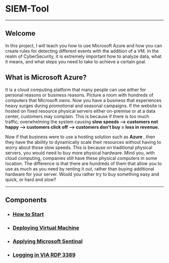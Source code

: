 # SIEM-Tool
<hr>

## Welcome 
<p>
  In this project, I will teach you how to use Microsoft Azure and how you can create rules for detecting different events with the addition of a VM. In the realm of CyberSecurity, it is extremely important how to analyze data, what it means, and what steps you need to take to achieve a certain goal. 
</p>

## What is Microsoft Azure? 
<p>
  It is a cloud computing platform that many people can use either for personal reasons or business reasons. Picture a room with hundreds of computers that Microsoft owns. Now you have a business that experiences heavy surges during promotional and seasonal campaigns. If the website is hosted on fixed resource physical servers either on-premise or at a data center, customers may complain. This is because if there is too much traffic; overwhelming the system causing <b>slow speeds --> customers not happy --> customers click off --> customers don't buy = loss in revenue. </b>
</p>
<p>
  Now if that business were to use a hosting solution such as <b> Azure </b>, then they have the abiility to dynamically scale their resources without having to worry about those slow speeds. This is because on traditional physical servers, you would need to buy more physical hardware. Mind you, with cloud computing, companies still have these physical computers in some location. The difference is that there are hundreds of them that allow you to use as much as you need by renting it out, rather than buying additional hardware for your server. Would you rather try to buy something easy and quick, or hard and slow? 
</p>

<hr>

## Components 
- <h3> <a href="/SIEM/initial.md"> How to Start </a> </h3>
- <h3> <a href="/SIEM/virtual-machine.md"> Deploying Virtual Machine </a> </h3>
- <h3> <a href="/SIEM/sentinal.md"> Applying Microsoft Sentinal </a> </h3>
- <h3> <a href="/SIEM/rdp.md"> Logging in VIA RDP 3389 </a> </h3>

